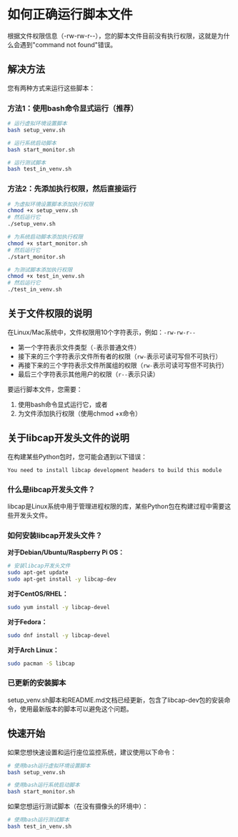 # 如何正确运行脚本文件

根据文件权限信息（-rw-rw-r--），您的脚本文件目前没有执行权限，这就是为什么会遇到"command not found"错误。

## 解决方法

您有两种方式来运行这些脚本：

### 方法1：使用bash命令显式运行（推荐）
```bash
# 运行虚拟环境设置脚本
bash setup_venv.sh

# 运行系统启动脚本
bash start_monitor.sh

# 运行测试脚本
bash test_in_venv.sh
```

### 方法2：先添加执行权限，然后直接运行
```bash
# 为虚拟环境设置脚本添加执行权限
chmod +x setup_venv.sh
# 然后运行它
./setup_venv.sh

# 为系统启动脚本添加执行权限
chmod +x start_monitor.sh
# 然后运行它
./start_monitor.sh

# 为测试脚本添加执行权限
chmod +x test_in_venv.sh
# 然后运行它
./test_in_venv.sh
```

## 关于文件权限的说明

在Linux/Mac系统中，文件权限用10个字符表示，例如：`-rw-rw-r--`

- 第一个字符表示文件类型（`-`表示普通文件）
- 接下来的三个字符表示文件所有者的权限（`rw-`表示可读可写但不可执行）
- 再接下来的三个字符表示文件所属组的权限（`rw-`表示可读可写但不可执行）
- 最后三个字符表示其他用户的权限（`r--`表示只读）

要运行脚本文件，您需要：
1. 使用bash命令显式运行它，或者
2. 为文件添加执行权限（使用chmod +x命令）

## 关于libcap开发头文件的说明

在构建某些Python包时，您可能会遇到以下错误：
```
You need to install libcap development headers to build this module
```

### 什么是libcap开发头文件？
libcap是Linux系统中用于管理进程权限的库，某些Python包在构建过程中需要这些开发头文件。

### 如何安装libcap开发头文件？

**对于Debian/Ubuntu/Raspberry Pi OS：**
```bash
# 安装libcap开发头文件
sudo apt-get update
sudo apt-get install -y libcap-dev
```

**对于CentOS/RHEL：**
```bash
sudo yum install -y libcap-devel
```

**对于Fedora：**
```bash
sudo dnf install -y libcap-devel
```

**对于Arch Linux：**
```bash
sudo pacman -S libcap
```

### 已更新的安装脚本
setup_venv.sh脚本和README.md文档已经更新，包含了libcap-dev包的安装命令，使用最新版本的脚本可以避免这个问题。

## 快速开始

如果您想快速设置和运行座位监控系统，建议使用以下命令：
```bash
# 使用bash运行虚拟环境设置脚本
bash setup_venv.sh

# 使用bash运行系统启动脚本
bash start_monitor.sh
```

如果您想运行测试脚本（在没有摄像头的环境中）：
```bash
# 使用bash运行测试脚本
bash test_in_venv.sh
```